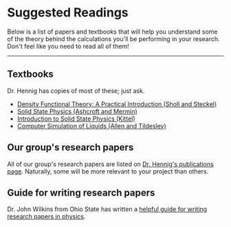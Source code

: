 # Suggested Readings

Below is a list of papers and textbooks that will help you understand some of the theory behind the calculations you'll be performing in your research. Don't feel like you need to read all of them!

----------
## Textbooks
Dr. Hennig has copies of most of these; just ask.

- [Density Functional Theory: A Practical Introduction (Sholl and Steckel)](https://books.google.com/books?isbn=1118211049)
- [Solid State Physics (Ashcroft and Mermin)](https://books.google.com/books/about/Solid_State_Physics.html?id=oXIfAQAAMAAJ)
- [Introduction to Solid State Physics (Kittel)](https://books.google.com/books/about/Introduction_to_Solid_State_Physics.html?id=kym4QgAACAAJ)
- [Computer Simulation of Liquids (Allen and Tildesley)](https://books.google.com/books/about/Computer_Simulation_of_Liquids.html?id=O32VXB9e5P4C)

## Our group's research papers
All of our group's research papers are listed on [Dr. Hennig's publications page](http://hennig.mse.ufl.edu/publications/). Naturally, some will be more relevant to your project than others.

## Guide for writing research papers
Dr. John Wilkins from Ohio State has written a [helpful guide for writing research papers in physics](http://www.physics.ohio-state.edu/~wilkins/writing/).

